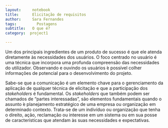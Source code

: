 ```yaml
---
layout:     notebook
title:      Elicitação de requisitos
author:     Sara Fernandes
tags: 		  Postagens
subtitle:   O que é?
category:  project1

---
```

<!--visualworkflow: true -->

Um dos principais ingredientes de um produto de sucesso é que ele atenda diretamente às necessidades dos usuários. O foco centrado no usuário é uma técnica que incorpora uma
profunda compreensão das necessidades do utilizador. Observando e ouvindo os usuários
 ́e possível colher informações de potencial para o desenvolvimento do projeto.

Sabe-se que a comunicação é um elemento chave para o gerenciamento da aplicação
de qualquer técnica de elicitação e que a participação dos *stakeholders* é fundamental.
Os *stakeholders* que também podem ser chamados de “partes interessadas”, são elementos
fundamentais quando o assunto  ́e planejamento estratégico de uma empresa ou organização em determinado contexto. Trata-se de um indivíduo ou organização que tenha o direito, ação, reclamação ou interesse em um sistema ou em sua posse de características que atendam às suas necessidades e expectativas.
